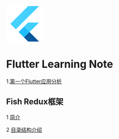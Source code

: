 ![logo](pic/flutter-mark.png)

# Flutter Learning Note

1.[第一个Flutter应用分析](doc/第一个Futter应用.md)

## Fish Redux框架

1 [简介](doc/FishRedux/1.简介.md)

2 [目录结构介绍](doc/FishRedux/2.目录结构介绍.md)

